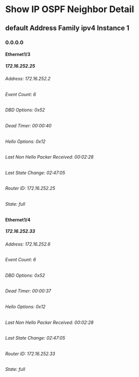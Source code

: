 
# Show IP OSPF Neighbor Detail
## default Address Family ipv4 Instance 1
### 0.0.0.0
#### Ethernet1/3
##### 172.16.252.25
###### Address: 172.16.252.2
###### Event Count: 6
###### DBD Options: 0x52
###### Dead Timer: 00:00:40
###### Hello Options: 0x12
###### Last Non Hello Packer Received: 00:02:28
###### Last State Change: 02:47:05
###### Router ID: 172.16.252.25
###### State: full
#### Ethernet1/4
##### 172.16.252.33
###### Address: 172.16.252.6
###### Event Count: 6
###### DBD Options: 0x52
###### Dead Timer: 00:00:37
###### Hello Options: 0x12
###### Last Non Hello Packer Received: 00:02:28
###### Last State Change: 02:47:05
###### Router ID: 172.16.252.33
###### State: full